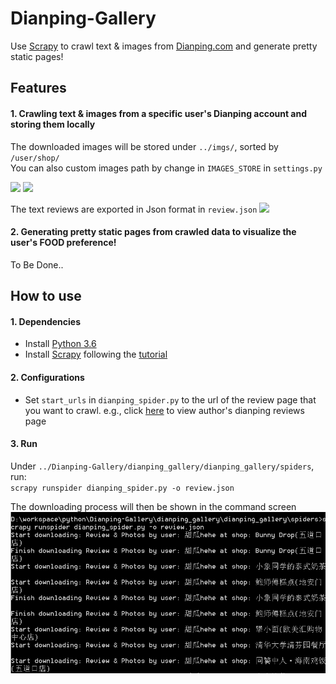 # Dianping-Gallery
Use [Scrapy][scrapy] to crawl text & images from [Dianping.com][dianping] and generate pretty static pages!

## Features

#### 1. Crawling text & images from a specific user's Dianping account and storing them locally
The downloaded images will be stored under `../imgs/`, sorted by `/user/shop/`   
You can also custom images path by change in `IMAGES_STORE` in `settings.py`

![][folders]
![][images]

The text reviews are exported in Json format in `review.json`
![][review]
#### 2. Generating pretty static pages from crawled data to visualize the user's FOOD preference!
To Be Done..

## How to use
#### 1. Dependencies
* Install [Python 3.6][python]
* Install [Scrapy][scrapy] following the [tutorial][scrapy_tutorial]

#### 2. Configurations
* Set `start_urls` in `dianping_spider.py` to the url of the review page that you want to crawl. e.g., click [here][author] to view author's dianping reviews page

#### 3. Run

Under `../Dianping-Gallery/dianping_gallery/dianping_gallery/spiders`, run:   
`scrapy runspider dianping_spider.py -o review.json`  

The downloading process will then be shown in the command screen  
<img src="./preview/cmd.png" width="799"> 

[folders]: ./preview/folders.png
[images]: ./preview/images.png
[review]: ./preview/review.PNG
[cmd]: ./preview/cmd.png

[dianping]: http://www.dianping.com/
[author]: http://www.dianping.com/member/44509194/reviews
[python]: https://www.python.org/
[scrapy]: https://scrapy.org/
[scrapy_tutorial]: https://docs.scrapy.org/en/latest/intro/install.html